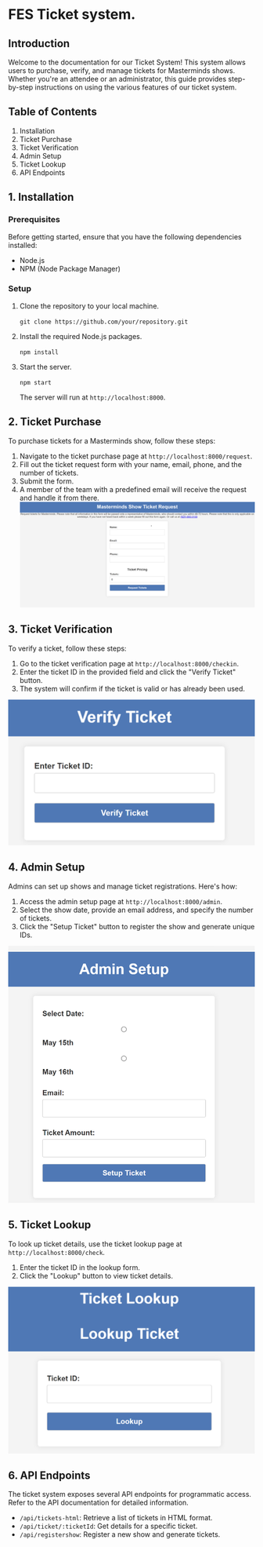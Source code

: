 # FES Ticket system.


## Introduction

Welcome to the documentation for our Ticket System! This system allows users to purchase, verify, and manage tickets for Masterminds shows. Whether you're an attendee or an administrator, this guide provides step-by-step instructions on using the various features of our ticket system.

## Table of Contents

1.  Installation
2.  Ticket Purchase
3.  Ticket Verification
4.  Admin Setup
5.  Ticket Lookup
6.  API Endpoints

## 1. Installation 

### Prerequisites

Before getting started, ensure that you have the following dependencies installed:

-   Node.js
-   NPM (Node Package Manager)

### Setup

1.  Clone the repository to your local machine.
   
    
    `git clone https://github.com/your/repository.git` 
    
2.  Install the required Node.js packages.
    
    
    `npm install` 
    
3.  Start the server.
    

    
    `npm start` 
    
    The server will run at `http://localhost:8000`.
    

## 2. Ticket Purchase 

To purchase tickets for a Masterminds show, follow these steps:

1.  Navigate to the ticket purchase page at `http://localhost:8000/request`.
2.  Fill out the ticket request form with your name, email, phone, and the number of tickets.
3.  Submit the form.
4. A member of the team with a predefined email will receive the request and handle it from there.
![Ticket Purchase](https://github.com/funeventsystems/documentation/blob/main/image.png?raw=true)

## 3. Ticket Verification 

To verify a ticket, follow these steps:

1.  Go to the ticket verification page at `http://localhost:8000/checkin`.
2.  Enter the ticket ID in the provided field and click the "Verify Ticket" button.
3.  The system will confirm if the ticket is valid or has already been used.

![Ticket Verification](https://github.com/funeventsystems/documentation/blob/main/Screenshot%202023-11-30%20195211.png?raw=true)

## 4. Admin Setup 

Admins can set up shows and manage ticket registrations. Here's how:

1.  Access the admin setup page at `http://localhost:8000/admin`.
2.  Select the show date, provide an email address, and specify the number of tickets.
3.  Click the "Setup Ticket" button to register the show and generate unique IDs.

![Admin Setup](https://github.com/funeventsystems/documentation/blob/main/Screenshot%202023-11-30%20195058.png?raw=true)

## 5. Ticket Lookup 

To look up ticket details, use the ticket lookup page at `http://localhost:8000/check`.

1.  Enter the ticket ID in the lookup form.
2.  Click the "Lookup" button to view ticket details.

![Ticket Lookup](https://github.com/funeventsystems/documentation/blob/main/Screenshot%202023-11-30%20195147.png?raw=true)


## 6. API Endpoints 
The ticket system exposes several API endpoints for programmatic access. Refer to the API documentation for detailed information.

-   `/api/tickets-html`: Retrieve a list of tickets in HTML format.
-   `/api/ticket/:ticketId`: Get details for a specific ticket.
-   `/api/registershow`: Register a new show and generate tickets.

